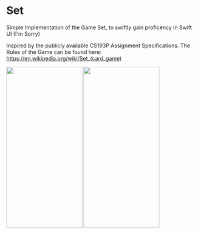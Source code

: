 # Set
Simple Implementation of the Game Set, to swiftly gain proficency in Swift UI (I'm Sorry)

Inspired by the publicly available CS193P Assignment Specifications. The Rules of the Game can be found here: https://en.wikipedia.org/wiki/Set_(card_game)

  <img
  src="https://user-images.githubusercontent.com/53566395/220231769-7eb57b93-8485-40a9-bd6c-1a50aa403dc4.png"
  width="200" 
  height="425"
  align="left">
  
  <img
  src="https://user-images.githubusercontent.com/53566395/220231777-57aaa7bb-22e4-4913-8ba0-de2e060350ea.png"
  width="200" 
  height="425"
  align="middle">
